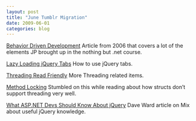 ```yaml
---
layout: post
title: "June Tumblr Migration"
date: 2009-06-01
categories: blog
---
```


[Behavior Driven Development](http://dannorth.net/introducing-bdd) Article from 2006 that covers a lot of the elements JP brought up in the nothing but .net course.

[](http://nohandle.tumblr.com/post/113384414/lazy-loading-jquery-tabs)

[Lazy Loading jQuery Tabs](http://www.mikesdotnetting.com/Article.aspx?ArticleID=102) How to use jQuery tabs.

[](http://nohandle.tumblr.com/post/113383610/threading-read-friendly)

[Threading Read Friendly](http://msdn.microsoft.com/en-us/library/x13ttww7(VS.71).aspx) More Threading related items.

[](http://nohandle.tumblr.com/post/113383397/method-locking)

[Method Locking](http://blogs.msdn.com/ricom/archive/2004/05/05/126542.aspx) Stumbled on this while reading about how structs don’t support threading very well.

[What ASP.NET Devs Should Know About jQuery](http://visitmix.com/Opinions/What-ASPNET-Developers-Should-Know-About-jQuery) Dave Ward article on Mix about useful jQuery knowledge.
